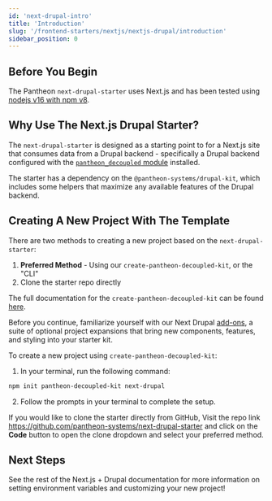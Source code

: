 ```yaml
---
id: 'next-drupal-intro'
title: 'Introduction'
slug: '/frontend-starters/nextjs/nextjs-drupal/introduction'
sidebar_position: 0
---
```


## Before You Begin

The Pantheon `next-drupal-starter` uses Next.js and has been tested using
[nodejs v16 with npm v8](https://nodejs.org/en/download/).

## Why Use The Next.js Drupal Starter?

The `next-drupal-starter` is designed as a starting point to for a Next.js site
that consumes data from a Drupal backend - specifically a Drupal backend
configured with the
[`pantheon_decoupled` module](https://www.drupal.org/project/pantheon_decoupled)
installed.

The starter has a dependency on the `@pantheon-systems/drupal-kit`, which
includes some helpers that maximize any available features of the Drupal
backend.

## Creating A New Project With The Template

There are two methods to creating a new project based on the
`next-drupal-starter`:

1. **Preferred Method** - Using our `create-pantheon-decoupled-kit`, or the
   "CLI"
2. Clone the starter repo directly

The full documentation for the `create-pantheon-decoupled-kit` can be found
[here](https://live-decoupled-kit-docs-canary.appa.pantheon.site/docs/frontend-starters/using-the-cli).

Before you continue, familiarize yourself with our Next Drupal
[add-ons](https://live-decoupled-kit-docs-canary.appa.pantheon.site/docs/frontend-starters/nextjs/nextjs-drupal/add-ons),
a suite of optional project expansions that bring new components, features, and
styling into your starter kit.

To create a new project using `create-pantheon-decoupled-kit`:

1. In your terminal, run the following command:

```bash
npm init pantheon-decoupled-kit next-drupal
```

2. Follow the prompts in your terminal to complete the setup.

If you would like to clone the starter directly from GitHub, Visit the repo link
https://github.com/pantheon-systems/next-drupal-starter and click on the
**Code** button to open the clone dropdown and select your preferred method.

## Next Steps

See the rest of the Next.js + Drupal documentation for more information on
setting environment variables and customizing your new project!
